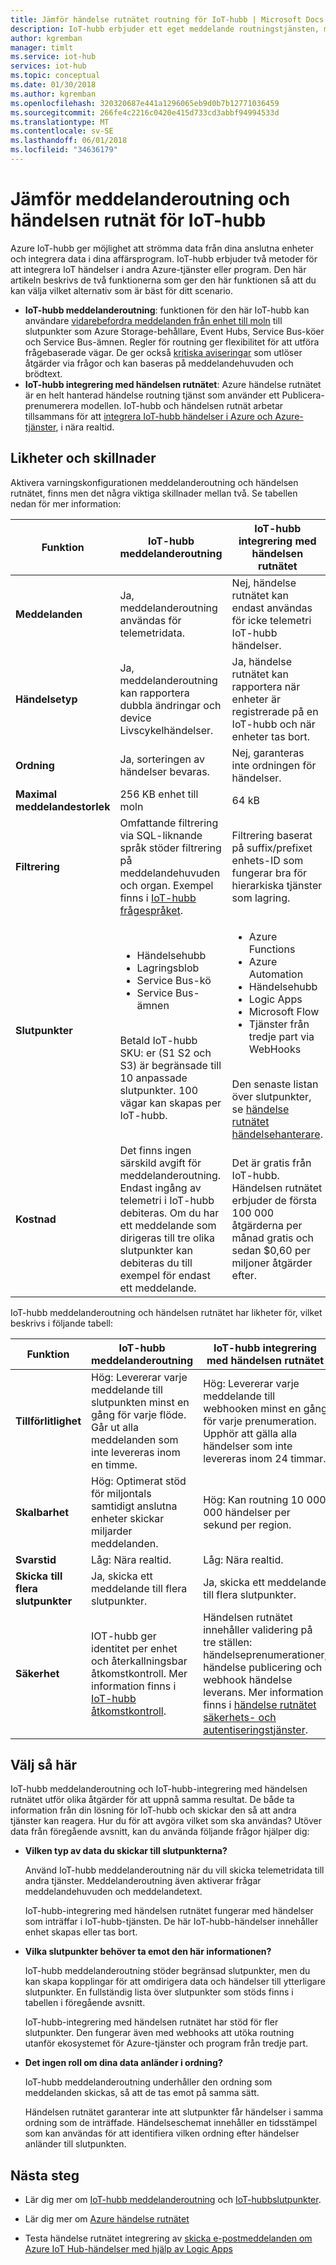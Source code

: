 ```yaml
---
title: Jämför händelse rutnätet routning för IoT-hubb | Microsoft Docs
description: IoT-hubb erbjuder ett eget meddelande routningstjänsten, men också integreras med händelsen rutnät för publicering av händelsen. Jämför de två funktionerna.
author: kgremban
manager: timlt
ms.service: iot-hub
services: iot-hub
ms.topic: conceptual
ms.date: 01/30/2018
ms.author: kgremban
ms.openlocfilehash: 320320687e441a1296065eb9d0b7b12771036459
ms.sourcegitcommit: 266fe4c2216c0420e415d733cd3abbf94994533d
ms.translationtype: MT
ms.contentlocale: sv-SE
ms.lasthandoff: 06/01/2018
ms.locfileid: "34636179"
---
```

# <a name="compare-message-routing-and-event-grid-for-iot-hub"></a>Jämför meddelanderoutning och händelsen rutnät för IoT-hubb

Azure IoT-hubb ger möjlighet att strömma data från dina anslutna enheter och integrera data i dina affärsprogram. IoT-hubb erbjuder två metoder för att integrera IoT händelser i andra Azure-tjänster eller program. Den här artikeln beskrivs de två funktionerna som ger den här funktionen så att du kan välja vilket alternativ som är bäst för ditt scenario.

* **IoT-hubb meddelanderoutning**: funktionen för den här IoT-hubb kan användare [vidarebefordra meddelanden från enhet till moln](iot-hub-devguide-messages-read-custom.md) till slutpunkter som Azure Storage-behållare, Event Hubs, Service Bus-köer och Service Bus-ämnen. Regler för routning ger flexibilitet för att utföra frågebaserade vägar. De ger också [kritiska aviseringar](iot-hub-devguide-messages-d2c.md) som utlöser åtgärder via frågor och kan baseras på meddelandehuvuden och brödtext. 
* **IoT-hubb integrering med händelsen rutnätet**: Azure händelse rutnätet är en helt hanterad händelse routning tjänst som använder ett Publicera-prenumerera modellen. IoT-hubb och händelsen rutnät arbetar tillsammans för att [integrera IoT-hubb händelser i Azure och Azure-tjänster](iot-hub-event-grid.md), i nära realtid. 

## <a name="similarities-and-differences"></a>Likheter och skillnader

Aktivera varningskonfigurationen meddelanderoutning och händelsen rutnätet, finns men det några viktiga skillnader mellan två. Se tabellen nedan för mer information:

| Funktion | IoT-hubb meddelanderoutning | IoT-hubb integrering med händelsen rutnätet |
| ------- | --------------- | ---------- |
| **Meddelanden** | Ja, meddelanderoutning användas för telemetridata. | Nej, händelse rutnätet kan endast användas för icke telemetri IoT-hubb händelser. |
| **Händelsetyp** | Ja, meddelanderoutning kan rapportera dubbla ändringar och device Livscykelhändelser. | Ja, händelse rutnätet kan rapportera när enheter är registrerade på en IoT-hubb och när enheter tas bort. |
| **Ordning** | Ja, sorteringen av händelser bevaras.  | Nej, garanteras inte ordningen för händelser. | 
| **Maximal meddelandestorlek** | 256 KB enhet till moln | 64 kB |
| **Filtrering** | Omfattande filtrering via SQL-liknande språk stöder filtrering på meddelandehuvuden och organ. Exempel finns i [IoT-hubb frågespråket](iot-hub-devguide-query-language.md). | Filtrering baserat på suffix/prefixet enhets-ID som fungerar bra för hierarkiska tjänster som lagring. |
| **Slutpunkter** | <ul><li>Händelsehubb</li> <li>Lagringsblob</li> <li>Service Bus-kö</li> <li>Service Bus-ämnen</li></ul><br>Betald IoT-hubb SKU: er (S1 S2 och S3) är begränsade till 10 anpassade slutpunkter. 100 vägar kan skapas per IoT-hubb. | <ul><li>Azure Functions</li> <li>Azure Automation</li> <li>Händelsehubb</li> <li>Logic Apps</li> <li>Microsoft Flow</li> <li>Tjänster från tredje part via WebHooks</li></ul><br>Den senaste listan över slutpunkter, se [händelse rutnätet händelsehanterare](../event-grid/overview.md#event-handlers). |
| **Kostnad** | Det finns ingen särskild avgift för meddelanderoutning. Endast ingång av telemetri i IoT-hubb debiteras. Om du har ett meddelande som dirigeras till tre olika slutpunkter kan debiteras du till exempel för endast ett meddelande. | Det är gratis från IoT-hubb. Händelsen rutnätet erbjuder de första 100 000 åtgärderna per månad gratis och sedan $0,60 per miljoner åtgärder efter. |

IoT-hubb meddelanderoutning och händelsen rutnätet har likheter för, vilket beskrivs i följande tabell:

| Funktion | IoT-hubb meddelanderoutning | IoT-hubb integrering med händelsen rutnätet |
| ------- | --------------- | ---------- |
| **Tillförlitlighet** | Hög: Levererar varje meddelande till slutpunkten minst en gång för varje flöde. Går ut alla meddelanden som inte levereras inom en timme. | Hög: Levererar varje meddelande till webhooken minst en gång för varje prenumeration. Upphör att gälla alla händelser som inte levereras inom 24 timmar. | 
| **Skalbarhet** | Hög: Optimerat stöd för miljontals samtidigt anslutna enheter skickar miljarder meddelanden. | Hög: Kan routning 10 000 000 händelser per sekund per region. |
| **Svarstid** | Låg: Nära realtid. | Låg: Nära realtid. |
| **Skicka till flera slutpunkter** | Ja, skicka ett meddelande till flera slutpunkter. | Ja, skicka ett meddelande till flera slutpunkter.  | 
| **Säkerhet** | IOT-hubb ger identitet per enhet och återkallningsbar åtkomstkontroll. Mer information finns i [IoT-hubb åtkomstkontroll](iot-hub-devguide-security.md). | Händelsen rutnätet innehåller validering på tre ställen: händelseprenumerationer, händelse publicering och webhook händelse leverans. Mer information finns i [händelse rutnätet säkerhets- och autentiseringstjänster](../event-grid/security-authentication.md). |

## <a name="how-to-choose"></a>Välj så här

IoT-hubb meddelanderoutning och IoT-hubb-integrering med händelsen rutnätet utför olika åtgärder för att uppnå samma resultat. De både ta information från din lösning för IoT-hubb och skickar den så att andra tjänster kan reagera. Hur du för att avgöra vilket som ska användas? Utöver data från föregående avsnitt, kan du använda följande frågor hjälper dig: 

* **Vilken typ av data du skickar till slutpunkterna?**

   Använd IoT-hubb meddelanderoutning när du vill skicka telemetridata till andra tjänster. Meddelanderoutning även aktiverar frågar meddelandehuvuden och meddelandetext. 

   IoT-hubb-integrering med händelsen rutnätet fungerar med händelser som inträffar i IoT-hubb-tjänsten. De här IoT-hubb-händelser innehåller enhet skapas eller tas bort. 

* **Vilka slutpunkter behöver ta emot den här informationen?**

   IoT-hubb meddelanderoutning stöder begränsad slutpunkter, men du kan skapa kopplingar för att omdirigera data och händelser till ytterligare slutpunkter. En fullständig lista över slutpunkter som stöds finns i tabellen i föregående avsnitt. 

   IoT-hubb-integrering med händelsen rutnätet har stöd för fler slutpunkter. Den fungerar även med webhooks att utöka routning utanför ekosystemet för Azure-tjänster och program från tredje part. 

* **Det ingen roll om dina data anländer i ordning?**

   IoT-hubb meddelanderoutning underhåller den ordning som meddelanden skickas, så att de tas emot på samma sätt.

   Händelsen rutnätet garanterar inte att slutpunkter får händelser i samma ordning som de inträffade. Händelseschemat innehåller en tidsstämpel som kan användas för att identifiera vilken ordning efter händelser anländer till slutpunkten. 

## <a name="next-steps"></a>Nästa steg

* Lär dig mer om [IoT-hubb meddelanderoutning](iot-hub-devguide-messages-d2c.md) och [IoT-hubbslutpunkter](iot-hub-devguide-endpoints.md).

* Lär dig mer om [Azure händelse rutnätet](../event-grid/overview.md)

* Testa händelse rutnätet integrering av [skicka e-postmeddelanden om Azure IoT Hub-händelser med hjälp av Logic Apps](../event-grid/publish-iot-hub-events-to-logic-apps.md)